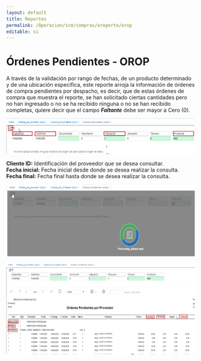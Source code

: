 ```yaml
---
layout: default
title: Reportes
permalink: /Operacion/scm/compras/oreporte/orop
editable: si
---
```


# Órdenes Pendientes - OROP

A través de la validación por rango de fechas, de un producto determinado y de una ubicación específica, este reporte arroja la información de órdenes de compra pendientes por despacho, es decir, que de estas órdenes de compra que muestra el reporte, se han solicitado ciertas cantidades pero no han ingresado o no se ha recibido ninguna o no se han recibido completas, quiere decir que el campo **_Faltante_** debe ser mayor a Cero (0).  

![](orop.png)

**Cliente ID:** Identificación del proveedor que se desea consultar.  
**Fecha inicial:** Fecha inicial desde donde se desea realizar la consulta.  
**Fecha final:** Fecha final hasta donde se desea realizar la consulta.  

![](orop1.png)

![](orop2.png)



